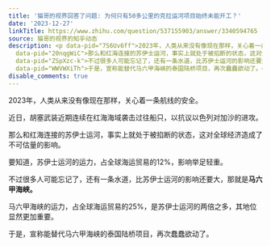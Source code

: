 ```yaml
---
title: '猫哥的视界回答了问题: 为何只有50多公里的克拉运河项目始终未能开工？'
date: '2023-12-27'
linkTitle: https://www.zhihu.com/question/537155903/answer/3340594765
source: 猫哥的视界的知乎动态
description: <p data-pid="7S6Uv6ff">2023年，人类从来没有像现在那样，关心着一条航线的安全。</p><p data-pid="g-6evZg1">近日，胡塞武装近期连续在红海海域袭击过往船只，以抗议以色列对加沙的进攻。</p><p
  data-pid="20nqgWiC">那么和红海连接的苏伊士运河，事实上就处于被掐断的状态，这对全球经济造成了不可估量的影响。</p><p data-pid="wK_LGkcH">要知道，苏伊士运河的运力，占全球海运贸易的12%，影响举足轻重。</p><p
  data-pid="ZSpXzc-k">不过很多人可能忘记了，还有一条水道，比苏伊士运河的影响还要大，那就是<b>马六甲海峡。</b></p><p data-pid="zeO3jNOB">马六甲海峡的运力，占全球海运贸易的25%，是苏伊士运河的两倍之多，其地位显然更加重要。</p><p
  data-pid="WWVWXiTh">于是，宣称能替代马六甲海峡的泰国陆桥项目，再次蠢蠢欲动了。</p><p ...
disable_comments: true
---
```

<p data-pid="7S6Uv6ff">2023年，人类从来没有像现在那样，关心着一条航线的安全。</p><p data-pid="g-6evZg1">近日，胡塞武装近期连续在红海海域袭击过往船只，以抗议以色列对加沙的进攻。</p><p data-pid="20nqgWiC">那么和红海连接的苏伊士运河，事实上就处于被掐断的状态，这对全球经济造成了不可估量的影响。</p><p data-pid="wK_LGkcH">要知道，苏伊士运河的运力，占全球海运贸易的12%，影响举足轻重。</p><p data-pid="ZSpXzc-k">不过很多人可能忘记了，还有一条水道，比苏伊士运河的影响还要大，那就是<b>马六甲海峡。</b></p><p data-pid="zeO3jNOB">马六甲海峡的运力，占全球海运贸易的25%，是苏伊士运河的两倍之多，其地位显然更加重要。</p><p data-pid="WWVWXiTh">于是，宣称能替代马六甲海峡的泰国陆桥项目，再次蠢蠢欲动了。</p><p ...